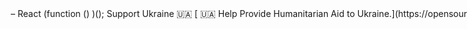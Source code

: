 <option> – React

(function () )();

Support Ukraine 🇺🇦

[

🇺🇦

Help Provide Humanitarian Aid to Ukraine.](https://opensource.fb.com/support-ukraine)

[React](../../../index.html)

Search⌘CtrlK

[Learn](../../../learn.html)

[Reference](../../react.html)

[Community](../../../community.html)

[Blog](../../../blog.html)

[](https://github.com/facebook/react/releases)

### react@18.2.0

*   [Hooks](../../react.html "Hooks")
    
    *   [useCallback](../../react/useCallback.html "useCallback")
    *   [useContext](../../react/useContext.html "useContext")
    *   [useDebugValue](../../react/useDebugValue.html "useDebugValue")
    *   [useDeferredValue](../../react/useDeferredValue.html "useDeferredValue")
    *   [useEffect](../../react/useEffect.html "useEffect")
    *   [useId](../../react/useId.html "useId")
    *   [useImperativeHandle](../../react/useImperativeHandle.html "useImperativeHandle")
    *   [useInsertionEffect](../../react/useInsertionEffect.html "useInsertionEffect")
    *   [useLayoutEffect](../../react/useLayoutEffect.html "useLayoutEffect")
    *   [useMemo](../../react/useMemo.html "useMemo")
    *   [useReducer](../../react/useReducer.html "useReducer")
    *   [useRef](../../react/useRef.html "useRef")
    *   [useState](../../react/useState.html "useState")
    *   [useSyncExternalStore](../../react/useSyncExternalStore.html "useSyncExternalStore")
    *   [useTransition](../../react/useTransition.html "useTransition")
    
*   [Components](../../react/components.html "Components")
    
    *   [<Fragment> (<>)](../../react/Fragment.html "<Fragment> (<>)")
    *   [<Profiler>](../../react/Profiler.html "<Profiler>")
    *   [<StrictMode>](../../react/StrictMode.html "<StrictMode>")
    *   [<Suspense>](../../react/Suspense.html "<Suspense>")
    
*   [APIs](../../react/apis.html "APIs")
    
    *   [createContext](../../react/createContext.html "createContext")
    *   [forwardRef](../../react/forwardRef.html "forwardRef")
    *   [lazy](../../react/lazy.html "lazy")
    *   [memo](../../react/memo.html "memo")
    *   [startTransition](../../react/startTransition.html "startTransition")
    

### react-dom@18.2.0

*   [Components](../components.html "Components")
    
    *   [Common (e.g. <div>)](common.html "Common (e.g. <div>)")
    *   [<input>](input.html "<input>")
    *   [<option>](option.html "<option>")
    *   [<progress>](progress.html "<progress>")
    *   [<select>](select.html "<select>")
    *   [<textarea>](textarea.html "<textarea>")
    
*   [APIs](../../react-dom.html "APIs")
    
    *   [createPortal](../createPortal.html "createPortal")
    *   [flushSync](../flushSync.html "flushSync")
    *   [findDOMNode](../findDOMNode.html "findDOMNode")
    *   [hydrate](../hydrate.html "hydrate")
    *   [render](../render.html "render")
    *   [unmountComponentAtNode](../unmountComponentAtNode.html "unmountComponentAtNode")
    
*   [Client APIs](../client.html "Client APIs")
    
    *   [createRoot](../client/createRoot.html "createRoot")
    *   [hydrateRoot](../client/hydrateRoot.html "hydrateRoot")
    
*   [Server APIs](../server.html "Server APIs")
    
    *   [renderToNodeStream](../server/renderToNodeStream.html "renderToNodeStream")
    *   [renderToPipeableStream](../server/renderToPipeableStream.html "renderToPipeableStream")
    *   [renderToReadableStream](../server/renderToReadableStream.html "renderToReadableStream")
    *   [renderToStaticMarkup](../server/renderToStaticMarkup.html "renderToStaticMarkup")
    *   [renderToStaticNodeStream](../server/renderToStaticNodeStream.html "renderToStaticNodeStream")
    *   [renderToString](../server/renderToString.html "renderToString")
    

### Legacy APIs

*   [Legacy React APIs](../../react/legacy.html "Legacy React APIs")
    
    *   [Children](../../react/Children.html "Children")
    *   [cloneElement](../../react/cloneElement.html "cloneElement")
    *   [Component](../../react/Component.html "Component")
    *   [createElement](../../react/createElement.html "createElement")
    *   [createFactory](../../react/createFactory.html "createFactory")
    *   [createRef](../../react/createRef.html "createRef")
    *   [isValidElement](../../react/isValidElement.html "isValidElement")
    *   [PureComponent](../../react/PureComponent.html "PureComponent")
    

Is this page useful?

[API Reference](../../react.html)

[Components](../components.html)

<option>[](#undefined "Link for this heading")
==============================================

The [built-in browser `<option>` component](https://developer.mozilla.org/en-US/docs/Web/HTML/Element/option) lets you render an option inside a [`<select>`](select.html) box.

    <select>  <option value="someOption">Some option</option>  <option value="otherOption">Other option</option></select>

*   [Reference](#reference)
    *   [`<option>`](#option)
*   [Usage](#usage)
    *   [Displaying a select box with options](#displaying-a-select-box-with-options)

* * *

Reference[](#reference "Link for Reference ")
---------------------------------------------

### `<option>`[](#option "Link for this heading")

The [built-in browser `<option>` component](https://developer.mozilla.org/en-US/docs/Web/HTML/Element/select) lets you render an option inside a [`<select>`](select.html) box.

    <select>  <option value="someOption">Some option</option>  <option value="otherOption">Other option</option></select>

[See more examples below.](#usage)

#### Props[](#props "Link for Props ")

`<option>` supports all [common element props.](common.html#props)

Additionally, `<option>` supports these props:

*   [`disabled`](https://developer.mozilla.org/en-US/docs/Web/HTML/Element/option#disabled): A boolean. If `true`, the option will not be selectable and will appear dimmed.
*   [`label`](https://developer.mozilla.org/en-US/docs/Web/HTML/Element/option#label): A string. Specifies the meaning of the option. If not specified, the text inside the option is used.
*   [`value`](https://developer.mozilla.org/en-US/docs/Web/HTML/Element/option#value): The value to be used [when submitting the parent `<select>` in a form](select.html#reading-the-select-box-value-when-submitting-a-form) if this option is selected.

#### Caveats[](#caveats "Link for Caveats ")

*   React does not support the `selected` attribute on `<option>`. Instead, pass this option’s `value` to the parent [`<select defaultValue>`](select.html#providing-an-initially-selected-option) for an uncontrolled select box, or [`<select value>`](select.html#controlling-a-select-box-with-a-state-variable) for a controlled select.

* * *

Usage[](#usage "Link for Usage ")
---------------------------------

### Displaying a select box with options[](#displaying-a-select-box-with-options "Link for Displaying a select box with options ")

Render a `<select>` with a list of `<option>` components inside to display a select box. Give each `<option>` a `value` representing the data to be submitted with the form.

[Read more about displaying a `<select>` with a list of `<option>` components.](select.html)

App.js

App.js

Reset[Fork](https://codesandbox.io/api/v1/sandboxes/define?undefined "Open in CodeSandbox")

export default function FruitPicker() {
  return (
    <label\>
      Pick a fruit:
      <select name\="selectedFruit"\>
        <option value\="apple"\>Apple</option\>
        <option value\="banana"\>Banana</option\>
        <option value\="orange"\>Orange</option\>
      </select\>
    </label\>
  );
}

[Previous<input>](input.html)[Next<progress>](progress.html)

* * *

How do you like these docs?

[Take our survey!](https://www.surveymonkey.co.uk/r/PYRPF3X)

* * *

[

](https://opensource.fb.com/)

©2023

[Learn React](../../../learn.html)

[Quick Start](../../../learn.html)

[Installation](../../../learn/installation.html)

[Describing the UI](../../../learn/describing-the-ui.html)

[Adding Interactivity](../../../learn/adding-interactivity.html)

[Managing State](../../../learn/managing-state.html)

[Escape Hatches](../../../learn/escape-hatches.html)

[API Reference](../../react.html)

[React APIs](../../react.html)

[React DOM APIs](../../react-dom.html)

[Community](../../../community.html)

[Code of Conduct](https://github.com/facebook/react/blob/main/CODE_OF_CONDUCT.md)

[Meet the Team](../../../community/team.html)

[Docs Contributors](../../../community/docs-contributors.html)

[Acknowledgements](../../../community/acknowledgements.html)

More

[Blog](../../../blog.html)

[React Native](https://reactnative.dev/)

[Privacy](https://opensource.facebook.com/legal/privacy)

[Terms](https://opensource.fb.com/legal/terms/)

[](https://www.facebook.com/react)[](https://twitter.com/reactjs)[](https://github.com/facebook/react)

On this page
------------

*   [Overview](#)
*   [Reference](#reference)
*   [`<option>`](#option)
*   [Usage](#usage)
*   [Displaying a select box with options](#displaying-a-select-box-with-options)

